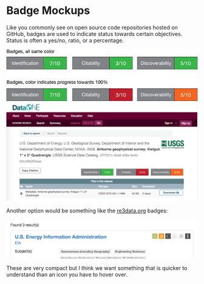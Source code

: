 # Badge Mockups

Like you commonly see on open source code repositories hosted on GitHub, badges are used to indicate status towards certain objectives. Status is often a yes/no, ratio, or a percentage.

![](./images/badges.png)
![](./images/package-badges.png)

Another option would be something like the [re3data.org](re3data.org) badges:

![](./images/re3data-badges.png)

These are very compact but I think we want something that is quicker to understand than an icon you have to hover over.
